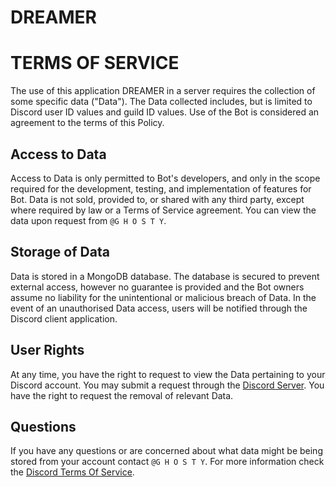 # DREAMER
# TERMS OF SERVICE

The use of this application DREAMER in a server requires the collection of some specific data ("Data"). The Data collected includes, but is limited to Discord user ID values and guild ID values. Use of the Bot is considered an agreement to the terms of this Policy. 

## Access to Data

Access to Data is only permitted to Bot's developers, and only in the scope required for the development, testing, and implementation of features for Bot. Data is not sold, provided to, or shared with any third party, except where required by law or a Terms of Service agreement. You can view the data upon request from `@G H O S T Y`.

## Storage of Data

Data is stored in a MongoDB database. The database is secured to prevent external access, however no guarantee is provided and the Bot owners assume no liability for the unintentional or malicious breach of Data. In the event of an unauthorised Data access, users will be notified through the Discord client application.

## User Rights

At any time, you have the right to request to view the Data pertaining to your Discord account. You may submit a request through the [Discord Server](https://discord.gg/sb2TMUsJQH). You have the right to request the removal of relevant Data.


## Questions

If you have any questions or are concerned about what data might be being stored from your account contact `@G H O S T Y`. For more information check the [Discord Terms Of Service](https://discord.com/terms).

